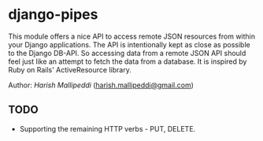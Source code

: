 django-pipes
============

This module offers a nice API to access remote JSON resources from within your Django applications. The API is intentionally kept as close as possible to the Django DB-API. So accessing data from a remote JSON API should feel just like an attempt to fetch the data from a database. It is inspired by Ruby on Rails' ActiveResource library.

Author: *Harish Mallipeddi* (harish.mallipeddi@gmail.com)

## TODO ##

* Supporting the remaining HTTP verbs - PUT, DELETE.
